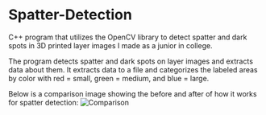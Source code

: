 # Spatter-Detection
C++ program that utilizes the OpenCV library to detect spatter and dark spots in 3D printed layer images I made as a junior in college.

The program detects spatter and dark spots on layer images and extracts data about them. It extracts data to a file and categorizes the labeled areas by color with red = small, green = medium, and blue = large.

Below is a comparison image showing the before and after of how it works for spatter detection:
![Comparison](https://user-images.githubusercontent.com/98552891/182986436-77c2ce68-3acc-404e-a6ee-0caf5f2901c8.png)
